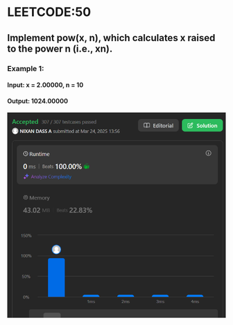 # LEETCODE:50 
## Implement pow(x, n), which calculates x raised to the power n (i.e., xn).

### Example 1:

#### Input: x = 2.00000, n = 10 
#### Output: 1024.00000
![alt text](image.png)